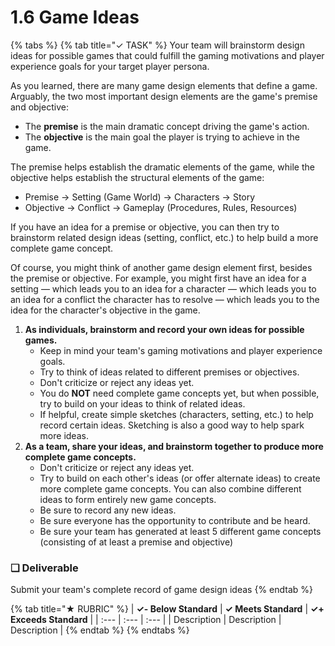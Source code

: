# 1.6 Game Ideas

{% tabs %}
{% tab title="✓ TASK" %}
Your team will brainstorm design ideas for possible games that could fulfill the gaming motivations and player experience goals for your target player persona.

As you learned, there are many game design elements that define a game. Arguably, the two most important design elements are the game's premise and objective:

* The **premise** is the main dramatic concept driving the game's action.
* The **objective** is the main goal the player is trying to achieve in the game.

The premise helps establish the dramatic elements of the game, while the objective helps establish the structural elements of the game:

* Premise → Setting \(Game World\) → Characters → Story
* Objective → Conflict → Gameplay \(Procedures, Rules, Resources\)

If you have an idea for a premise or objective, you can then try to brainstorm related design ideas \(setting, conflict, etc.\) to help build a more complete game concept.

Of course, you might think of another game design element first, besides the premise or objective. For example, you might first have an idea for a setting — which leads you to an idea for a character — which leads you to an idea for a conflict the character has to resolve — which leads you to the idea for the character's objective in the game.

1. **As individuals, brainstorm and record your own ideas for possible games.**
   * Keep in mind your team's gaming motivations and player experience goals.
   * Try to think of ideas related to different premises or objectives.
   * Don't criticize or reject any ideas yet.
   * You do **NOT** need complete game concepts yet, but when possible, try to build on your ideas to think of related ideas.
   * If helpful, create simple sketches \(characters, setting, etc.\) to help record certain ideas. Sketching is also a good way to help spark more ideas.
2. **As a team, share your ideas, and brainstorm together to produce more complete game concepts.**
   * Don't criticize or reject any ideas yet.
   * Try to build on each other's ideas \(or offer alternate ideas\) to create more complete game concepts. You can also combine different ideas to form entirely new game concepts.
   * Be sure to record any new ideas.
   * Be sure everyone has the opportunity to contribute and be heard.
   * Be sure your team has generated at least 5 different game concepts \(consisting of at least a premise and objective\)

### **❏ Deliverable**

Submit your team's complete record of game design ideas
{% endtab %}

{% tab title="★ RUBRIC" %}
| **✓- Below Standard** | **✓ Meets Standard** | **✓+ Exceeds Standard** |
| :--- | :--- | :--- |
| Description | Description | Description |
{% endtab %}
{% endtabs %}

